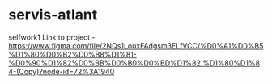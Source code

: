 # servis-atlant
 selfwork1
Link to project - https://www.figma.com/file/2NQs1LouxFAdgsm3ELfVCC/%D0%A1%D0%B5%D1%80%D0%B2%D0%B8%D1%81-%D0%90%D1%82%D0%BB%D0%B0%D0%BD%D1%82.%D1%80%D1%84-(Copy)?node-id=72%3A1940